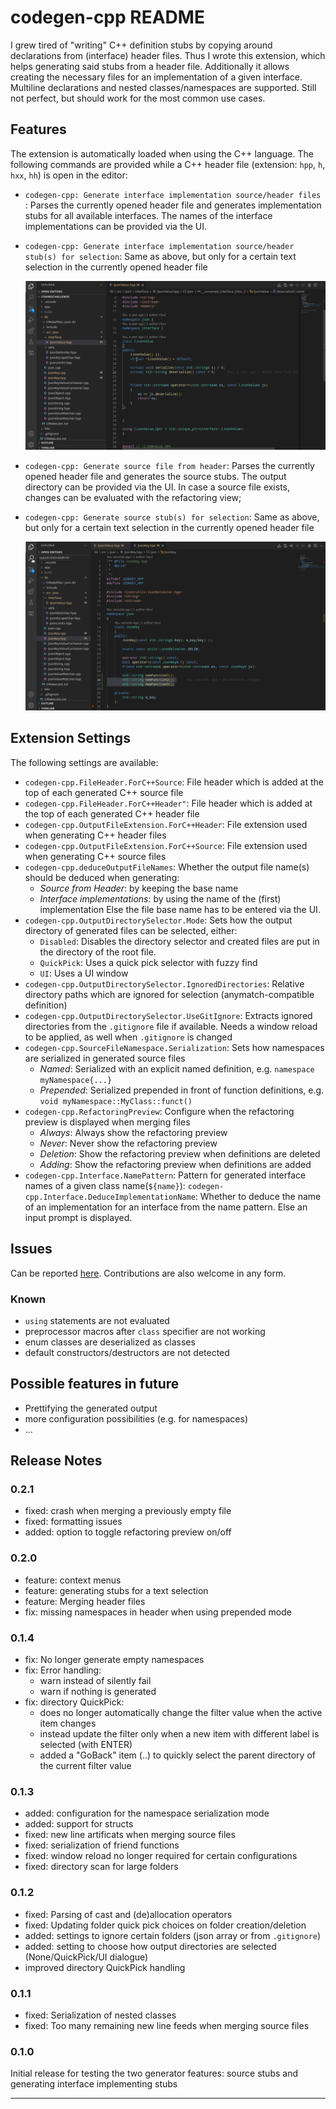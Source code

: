 # codegen-cpp README

I grew tired of "writing" C++ definition stubs by copying around declarations from (interface) header files. Thus I wrote this extension, which helps generating said stubs from a header file. Additionally it allows creating the necessary files for an implementation of a given interface. Multiline declarations and nested classes/namespaces are supported.
Still not perfect, but should work for the most common use cases.

## Features

The extension is automatically loaded when using the C++ language.
The following commands are provided while a C++ header file (extension: `hpp`, `h`, `hxx`, `hh`) is open in the editor:

- `codegen-cpp: Generate interface implementation source/header files` : Parses the currently opened header file and generates implementation stubs for all available interfaces. The names of the interface implementations can be provided via the UI.
- `codegen-cpp: Generate interface implementation source/header stub(s) for selection`: Same as above, but only for a certain text selection in the currently opened header file

  ![](./docu/showcase_generate_interface_impl_stubs.gif)

- `codegen-cpp: Generate source file from header`: Parses the currently opened header file and generates the source stubs. The output directory can be provided via the UI. In case a source file exists, changes can be evaluated with the refactoring view;
- `codegen-cpp: Generate source stub(s) for selection`: Same as above, but only for a certain text selection in the currently opened header file

  ![](./docu/showcase_merge_source_files.gif)

## Extension Settings

The following settings are available:

- `codegen-cpp.FileHeader.ForC++Source`: File header which is added at the top of each generated C++ source file
- `codegen-cpp.FileHeader.ForC++Header"`: File header which is added at the top of each generated C++ header file
- `codegen-cpp.OutputFileExtension.ForC++Header`: File extension used when generating C++ header files
- `codegen-cpp.OutputFileExtension.ForC++Source`: File extension used when generating C++ source files
- `codegen-cpp.deduceOutputFileNames`: Whether the output file name(s) should be deduced when generating:
  - _Source from Header_: by keeping the base name
  - _Interface implementations_: by using the name of the (first) implementation
    Else the file base name has to be entered via the UI.
- `codegen-cpp.OutputDirectorySelector.Mode`: Sets how the output directory of generated files can be selected, either:
  - `Disabled`: Disables the directory selector and created files are put in the directory of the root file.
  - `QuickPick`: Uses a quick pick selector with fuzzy find
  - `UI`: Uses a UI window
- `codegen-cpp.OutputDirectorySelector.IgnoredDirectories`: Relative directory paths which are ignored for selection (anymatch-compatible definition)
- `codegen-cpp.OutputDirectorySelector.UseGitIgnore`: Extracts ignored directories from the `.gitignore` file if available. Needs a window reload to be applied, as well when `.gitignore` is changed
- `codegen-cpp.SourceFileNamespace.Serialization`: Sets how namespaces are serialized in generated source files
  - _Named_: Serialized with an explicit named definition, e.g. `namespace myNamespace{...}`
  - _Prepended_: Serialized prepended in front of function definitions, e.g. `void myNamespace::MyClass::funct()`
- `codegen-cpp.RefactoringPreview`: Configure when the refactoring preview is displayed when merging files
  - _Always_: Always show the refactoring preview
  - _Never_: Never show the refactoring preview
  - _Deletion_: Show the refactoring preview when definitions are deleted
  - _Adding_: Show the refactoring preview when definitions are added
- `codegen-cpp.Interface.NamePattern`: Pattern for generated interface names of a given class name(`${name}`): `codegen-cpp.Interface.DeduceImplementationName`: Whether to deduce the name of an implementation for an interface from the name pattern. Else an input prompt is displayed.

## Issues

Can be reported [here](https://github.com/HerrFroehlich/vscode_cpp_codegen/issues). Contributions are also welcome in any form.

### Known

- `using` statements are not evaluated
- preprocessor macros after `class` specifier are not working
- enum classes are deserialized as classes
- default constructors/destructors are not detected

## Possible features in future

- Prettifying the generated output
- more configuration possibilities (e.g. for namespaces)
- ...

## Release Notes

### 0.2.1

- fixed: crash when merging a previously empty file
- fixed: formatting issues
- added: option to toggle refactoring preview on/off

### 0.2.0

- feature: context menus
- feature: generating stubs for a text selection
- feature: Merging header files
- fix: missing namespaces in header when using prepended mode

### 0.1.4

- fix: No longer generate empty namespaces
- fix: Error handling:
  - warn instead of silently fail
  - warn if nothing is generated
- fix: directory QuickPick:
  - does no longer automatically change the filter value when the active item changes
  - instead update the filter only when a new item with different label is selected (with ENTER)
  - added a "GoBack" item (..) to quickly select the parent directory of the current filter value

### 0.1.3

- added: configuration for the namespace serialization mode
- added: support for structs
- fixed: new line artificats when merging source files
- fixed: serialization of friend functions
- fixed: window reload no longer required for certain configurations
- fixed: directory scan for large folders

### 0.1.2

- fixed: Parsing of cast and (de)allocation operators
- fixed: Updating folder quick pick choices on folder creation/deletion
- added: settings to ignore certain folders (json array or from `.gitignore`)
- added: setting to choose how output directories are selected (None/QuickPick/UI dialogue)
- improved directory QuickPick handling

### 0.1.1

- fixed: Serialization of nested classes
- fixed: Too many remaining new line feeds when merging source files

### 0.1.0

Initial release for testing the two generator features: source stubs and generating interface implementing stubs

---
